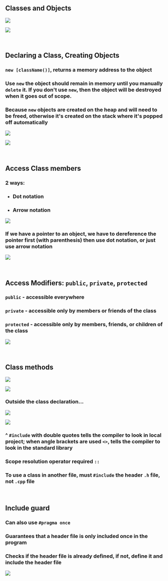 ## Classes and Objects
![](./img/classes_and_objects.png)

![](./img/classes_and_objects_2.png)

<br>

## Declaring a Class, Creating Objects
### `new [className()]`, returns a memory address to the object
### Use `new` the object should remain in memory until you manually `delete` it. If you don't use `new`, then the object will be destroyed when it goes out of scope.

### Because `new` objects are created on the heap and will need to be freed, otherwise it's created on the stack where it's popped off automatically

![](./img/declaring_class.png)

![](./img/creating_objects.png)

<br>

## Access Class members
### 2 ways:
- ### Dot notation
- ### Arrow notation
![](./img/access_class_members.png)

### If we have a pointer to an object, we have to dereference the pointer first (with parenthesis) then use dot notation, or just use arrow notation
![](./img/access_class_members_2.png)

<br>

## Access Modifiers: `public`, `private`, `protected`
### `public` - accessible everywhere
### `private` - accessible only by members or friends of the class
### `protected` - accessible only by members, friends, or children of the class

![](./img/access_modifiers.png)

<br>

## Class methods
![](./img/class_methods.png)

![](./img/class_methods_2.png)

### Outside the class declaration...
![](./img/class_methods_3.png)

![](./img/class_methods_4.png)

### ^ `#include` with double quotes tells the compiler to look in local project; when angle brackets are used `<>`, tells the compiler to look in the standard library

### Scope resolution operator required `::`

### To use a class in another file, must `#include` the header `.h` file, not `.cpp` file

<br>

## Include guard
### Can also use `#pragma once`
### Guarantees that a header file is only included once in the program
### Checks if the header file is already defined, if not, define it and include the header file
![](./img/include_guard.png)